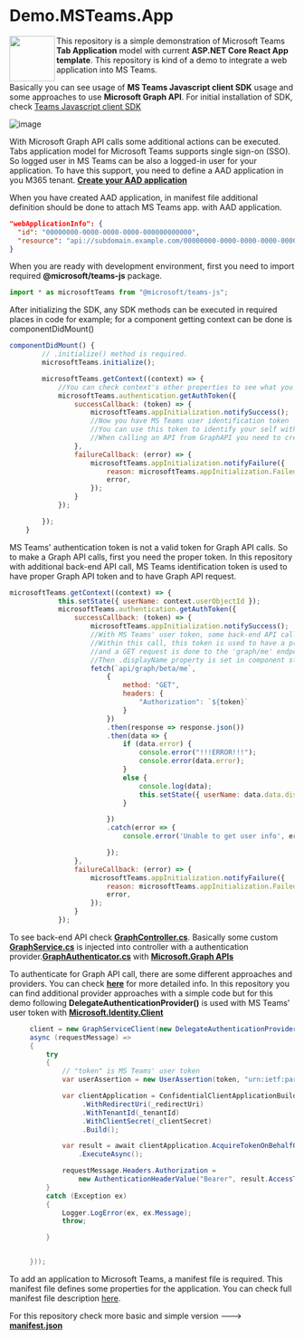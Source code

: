 # Demo.MSTeams.App
<img src="https://user-images.githubusercontent.com/4550197/117008179-1daf7300-acf3-11eb-8d1b-d860aeba274a.png" align="left" width="80px" />
 
This repository is a simple demonstration of Microsoft Teams **Tab Application** model with current **ASP.NET Core React App template**. This repository is kind of a demo to integrate a web application into MS Teams.

Basically you can see usage of **MS Teams Javascript client SDK** usage and some approaches to use **Microsoft Graph API**. For initial installation of SDK, check [Teams Javascript client SDK](https://docs.microsoft.com/en-us/microsoftteams/platform/tabs/how-to/using-teams-client-sdk)

![image](https://user-images.githubusercontent.com/4550197/117016688-9f0b0380-acfb-11eb-9796-3e00afed968c.png)


With Microsoft Graph API calls some additional actions can be executed. Tabs application model for Microsoft Teams supports single sign-on (SSO). So logged user in MS Teams can be also a logged-in user for your application. To have this support, you need to define a AAD application in you M365 tenant. **[Create your AAD application](https://docs.microsoft.com/en-us/microsoftteams/platform/tabs/how-to/authentication/auth-aad-sso#1-create-your-aad-application)**

When you have created AAD application, in manifest file additional definition should be done to attach MS Teams app. with AAD application.
```json
"webApplicationInfo": {
  "id": "00000000-0000-0000-0000-000000000000",
  "resource": "api://subdomain.example.com/00000000-0000-0000-0000-000000000000"
}
```
When you are ready with development environment, first you need to import required **@microsoft/teams-js** package. 

```javascript
import * as microsoftTeams from "@microsoft/teams-js";
```

After initializing the SDK, any SDK methods can be executed in required places in code for example; for a component getting context can be done is componentDidMount()

```javascript
componentDidMount() {
        // .initialize() method is required.
        microsoftTeams.initialize();

        microsoftTeams.getContext((context) => {
            //You can check context's other properties to see what you have
            microsoftTeams.authentication.getAuthToken({
                successCallback: (token) => {
                    microsoftTeams.appInitialization.notifySuccess();
                    //Now you have MS Teams user identification token
                    //You can use this token to identify your self within GraphAPI
                    //When calling an API from GraphAPI you need to create/have an authoraztion token for Graph API
                },
                failureCallback: (error) => {
                    microsoftTeams.appInitialization.notifyFailure({
                        reason: microsoftTeams.appInitialization.FailedReason.AuthFailed,
                        error,
                    });
                }
            });

        });
    }
```
MS Teams' authentication token is not a valid token for Graph API calls. So to make a Graph API calls, first you need the proper token. In this repository with additional back-end API call, MS Teams identification token is used to have proper Graph API token and to have Graph API request.

```javascript
microsoftTeams.getContext((context) => {
            this.setState({ userName: context.userObjectId });
            microsoftTeams.authentication.getAuthToken({
                successCallback: (token) => {
                    microsoftTeams.appInitialization.notifySuccess();
                    //With MS Teams' user token, some back-end API call is done
                    //Within this call, this token is used to have a proper Graph API token
                    //and a GET request is done to the 'graph/me' endpoint.
                    //Then .displayName property is set in component state
                    fetch(`api/graph/beta/me`,
                        {
                            method: "GET",
                            headers: {
                                "Authorization": `${token}`
                            }
                        })
                        .then(response => response.json())
                        .then(data => {
                            if (data.error) {
                                console.error("!!!ERROR!!!");
                                console.error(data.error);
                            }
                            else {
                                console.log(data);
                                this.setState({ userName: data.data.displayName });
                            }

                        })
                        .catch(error => {
                            console.error('Unable to get user info', error);

                        });
                },
                failureCallback: (error) => {
                    microsoftTeams.appInitialization.notifyFailure({
                        reason: microsoftTeams.appInitialization.FailedReason.AuthFailed,
                        error,
                    });
                }
            });
```

To see back-end API check **[GraphController.cs](https://github.com/ardacetinkaya/Demo.MSTeams.App/blob/main/HelloWorld/Controllers/GraphController.cs)**. Basically some custom **[GraphService.cs](https://github.com/ardacetinkaya/Demo.MSTeams.App/blob/main/HelloWorld/Graph/GraphService.cs)** is injected into controller with a authentication provider.**[GraphAuthenticator.cs](https://github.com/ardacetinkaya/Demo.MSTeams.App/blob/main/HelloWorld/Graph/GraphAuthenticator.cs)** with **[Microsoft.Graph APIs](https://www.nuget.org/packages/Microsoft.Graph)**

To authenticate for Graph API call, there are some different approaches and providers. You can check **[here](https://docs.microsoft.com/en-us/graph/sdks/choose-authentication-providers?tabs=CS)** for more detailed info. In this repository you can find additional provider approaches with a simple code but for this demo following **DelegateAuthenticationProvider()** is used with MS Teams' user token with **[Microsoft.Identity.Client](https://www.nuget.org/packages/Microsoft.Identity.Client/)** 

```csharp
     client = new GraphServiceClient(new DelegateAuthenticationProvider(
     async (requestMessage) =>
     {
         try
         {
             // "token" is MS Teams' user token
             var userAssertion = new UserAssertion(token, "urn:ietf:params:oauth:grant-type:jwt-bearer");

             var clientApplication = ConfidentialClientApplicationBuilder.Create(_clientId)
                  .WithRedirectUri(_redirectUri)
                  .WithTenantId(_tenantId)
                  .WithClientSecret(_clientSecret)
                  .Build();

             var result = await clientApplication.AcquireTokenOnBehalfOf(_defaultScope, userAssertion)
                 .ExecuteAsync();

             requestMessage.Headers.Authorization =
                 new AuthenticationHeaderValue("Bearer", result.AccessToken);
         }
         catch (Exception ex)
         {
             Logger.LogError(ex, ex.Message);
             throw;

         }


     }));
```


To add an application to Microsoft Teams, a manifest file is required. This manifest file defines some properties for the application. You can check full manifest file description [here](https://docs.microsoft.com/en-us/microsoftteams/platform/resources/schema/manifest-schema).

For this repository check more basic and simple version ---> **[manifest.json](https://github.com/ardacetinkaya/Demo.MSTeams.App/blob/main/Manifest/manifest.json)**

